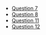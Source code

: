 -   [Question 7](\11.7\main.c)
-   [Question 8](\11.8\main.c)
-   [Question 11](\11.11\main.c)
-   [Question 12](\11.12\main.c)